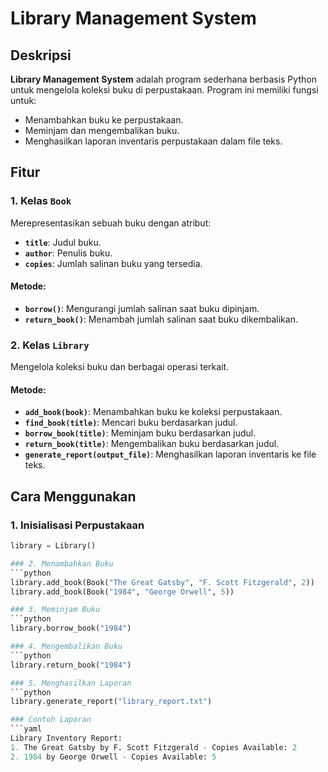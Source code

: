 # Library Management System

## Deskripsi
**Library Management System** adalah program sederhana berbasis Python untuk mengelola koleksi buku di perpustakaan. Program ini memiliki fungsi untuk:
- Menambahkan buku ke perpustakaan.
- Meminjam dan mengembalikan buku.
- Menghasilkan laporan inventaris perpustakaan dalam file teks.

## Fitur
### 1. Kelas `Book`
Merepresentasikan sebuah buku dengan atribut:
- **`title`**: Judul buku.
- **`author`**: Penulis buku.
- **`copies`**: Jumlah salinan buku yang tersedia.

#### Metode:
- **`borrow()`**: Mengurangi jumlah salinan saat buku dipinjam.
- **`return_book()`**: Menambah jumlah salinan saat buku dikembalikan.

### 2. Kelas `Library`
Mengelola koleksi buku dan berbagai operasi terkait.

#### Metode:
- **`add_book(book)`**: Menambahkan buku ke koleksi perpustakaan.
- **`find_book(title)`**: Mencari buku berdasarkan judul.
- **`borrow_book(title)`**: Meminjam buku berdasarkan judul.
- **`return_book(title)`**: Mengembalikan buku berdasarkan judul.
- **`generate_report(output_file)`**: Menghasilkan laporan inventaris ke file teks.

## Cara Menggunakan
### 1. Inisialisasi Perpustakaan
```python
library = Library()

### 2. Menambahkan Buku
```python
library.add_book(Book("The Great Gatsby", "F. Scott Fitzgerald", 2))
library.add_book(Book("1984", "George Orwell", 5))

### 3. Meminjam Buku
```python
library.borrow_book("1984")

### 4. Mengembalikan Buku
```python
library.return_book("1984")

### 5. Menghasilkan Laporan
```python
library.generate_report("library_report.txt")

### Contoh Laporan
```yaml
Library Inventory Report:
1. The Great Gatsby by F. Scott Fitzgerald - Copies Available: 2
2. 1984 by George Orwell - Copies Available: 5
